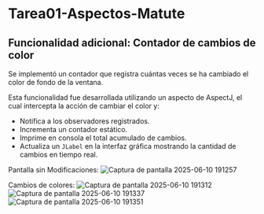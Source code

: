 # Tarea01-Aspectos-Matute

## Funcionalidad adicional: Contador de cambios de color

Se implementó un contador que registra cuántas veces se ha cambiado el color de fondo de la ventana.

Esta funcionalidad fue desarrollada utilizando un aspecto de AspectJ, el cual intercepta la acción de cambiar el color y:

- Notifica a los observadores registrados.
- Incrementa un contador estático.
- Imprime en consola el total acumulado de cambios.
- Actualiza un `JLabel` en la interfaz gráfica mostrando la cantidad de cambios en tiempo real.

Pantalla sin Modificaciones:
![Captura de pantalla 2025-06-10 191257](https://github.com/user-attachments/assets/eb02d01a-74e9-403d-ac92-26f16a375a1e)


Cambios de colores:
![Captura de pantalla 2025-06-10 191312](https://github.com/user-attachments/assets/47960c27-03cb-4d2b-af37-9317be6256ec)
![Captura de pantalla 2025-06-10 191337](https://github.com/user-attachments/assets/81e2c220-e559-455b-9692-59a8fc1647e7)
![Captura de pantalla 2025-06-10 191351](https://github.com/user-attachments/assets/e4f20bf4-9670-485f-b169-f20969d3c26a)
